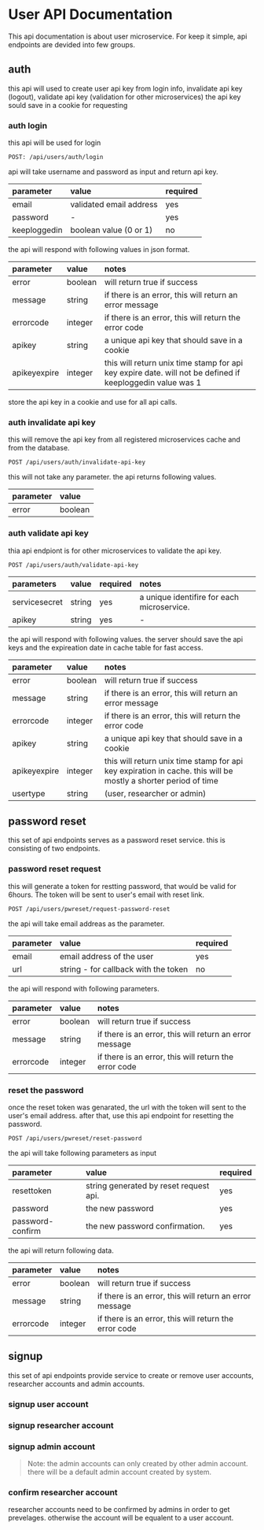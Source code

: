 # User API Documentation
This api documentation is about user microservice. For keep it simple, api endpoints are devided into few groups.
## auth
this api will used to create user api key from login info, 
invalidate api key (logout), validate api key (validation for other microservices)
the api key sould save in a cookie for requesting

### auth login
this api will be used for login

`
POST: /api/users/auth/login
`

api will take username and password as input and return api key.

| parameter | value | required |
| :------------ | :------------ | :------------ |
| email | validated email address | yes |
|password| - | yes|
|keeploggedin| boolean value (0 or 1)| no |

the api will respond with following values in json format.

|parameter | value | notes |
| :------------ | :------------ | :------------ |
| error | boolean | will return true if success |
| message | string | if there is an error, this will return an error message |
| errorcode | integer | if there is an error, this will return the error code |
| apikey | string | a unique api key that should save in a cookie |
| apikeyexpire | integer | this will return unix time stamp for api key expire date. will not be defined if keeploggedin value was 1|

store the api key in a cookie and use for all api calls.

### auth invalidate api key
this will remove the api key from all registered microservices cache and from the database.

`
POST /api/users/auth/invalidate-api-key
`

this will not take any parameter. the api returns following values.

|parameter|value|
| :------------ | :------------ |
|error|boolean|

### auth validate api key
thia api endpiont is for other microservices to validate the api key.

`
POST /api/users/auth/validate-api-key
`

|parameters|value| required| notes |
| :------------ | :------------ | :------------ | :------------ |
|servicesecret|string | yes | a unique identifire for each microservice.
|apikey|string|yes| - |

the api will respond with following values. the server should save the api keys and the expireation date in cache table for fast access.

|parameter | value | notes |
| :------------ | :------------ | :------------ |
| error | boolean | will return true if success |
| message | string | if there is an error, this will return an error message |
| errorcode | integer | if there is an error, this will return the error code |
| apikey | string | a unique api key that should save in a cookie |
| apikeyexpire | integer | this will return unix time stamp for api key expiration in cache. this will be mostly a shorter period of time|
| usertype | string | (user, researcher or admin) |
## password reset
this set of api endpoints serves as a password reset service. this is consisting of two endpoints.

### password reset request

this will generate a token for restting password, that would be valid for 6hours. The token will be sent to user's email with reset link.

`
POST /api/users/pwreset/request-password-reset
`

the api will take email addreas as the parameter. 

|parameter|value|required|
| :------------ | :------------ | :------------ |
|email|email address of the user| yes|
|url| string - for callback with the token| no|
the api will respond with following parameters.

|parameter | value | notes |
| :------------ | :------------ | :------------ |
| error | boolean | will return true if success |
| message | string | if there is an error, this will return an error message |
| errorcode | integer | if there is an error, this will return the error code |


### reset the password

once the reset token was genarated, the url with the token will sent to the user's email address.
after that, use this api endpoint for resetting the password.

`
POST /api/users/pwreset/reset-password
`

the api will take following parameters as input

|parameter | value | required |
| :------------ | :------------ | :------------ |
| resettoken | string generated by reset request api. | yes |
| password | the new password | yes |
| password-confirm | the new password confirmation. | yes |

the api will return following data.

|parameter | value | notes |
| :------------ | :------------ | :------------ |
| error | boolean | will return true if success |
| message | string | if there is an error, this will return an error message |
| errorcode | integer | if there is an error, this will return the error code |


## signup
this set of api endpoints provide service to create or remove user accounts, researcher accounts and admin accounts.

### signup user account


### signup researcher account


### signup admin account

> Note: the admin accounts can only created by other admin account.
there will be a default admin account created by system. 

### confirm researcher account
researcher accounts need to be confirmed by admins in order to get prevelages. otherwise the account will be equalent to a user account.

